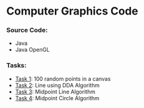 # Computer Graphics Code

### Source Code:
- Java
- Java OpenGL

### Tasks:
- [Task 1](https://github.com/ExGranite/computer-graphics-code/blob/main/1/Lab01.java): 100 random points in a canvas
- [Task 2](https://github.com/ExGranite/computer-graphics-code/blob/main/2/Lab02.java): Line using DDA Algorithm
- [Task 3](https://github.com/ExGranite/computer-graphics-code/blob/main/3/Lab03.java): Midpoint Line Algorithm
- [Task 4](https://github.com/ExGranite/computer-graphics-code/blob/main/3/Lab04.java): Midpoint Circle Algorithm
